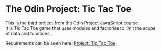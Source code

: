 # The Odin Project: Tic Tac Toe

This is the third project from the Odin Project JavaScript course.  
It is Tic Tac Toe game that uses modules and factories to limit the scope  
of data and functions.

Requirements can be seen here: [Project: Tic Tac Toe](https://www.theodinproject.com/lessons/node-path-javascript-tic-tac-toe)
